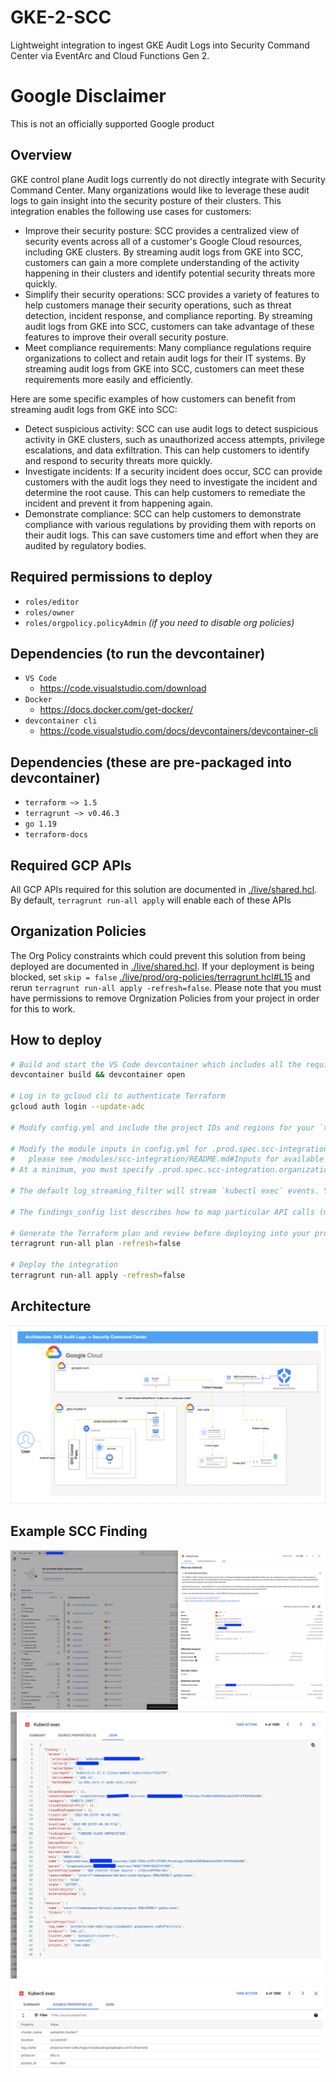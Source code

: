 # GKE-2-SCC
Lightweight integration to ingest GKE Audit Logs into Security Command Center via EventArc and Cloud Functions Gen 2. 
  
# Google Disclaimer
This is not an officially supported Google product

## Overview
GKE control plane Audit logs currently do not directly integrate with Security Command Center. Many organizations would like to leverage these audit logs to gain insight into the security posture of their clusters. This integration enables the following use cases for customers:

* Improve their security posture: SCC provides a centralized view of security events across all of a customer's Google Cloud resources, including GKE clusters. By streaming audit logs from GKE into SCC, customers can gain a more complete understanding of the activity happening in their clusters and identify potential security threats more quickly.
* Simplify their security operations: SCC provides a variety of features to help customers manage their security operations, such as threat detection, incident response, and compliance reporting. By streaming audit logs from GKE into SCC, customers can take advantage of these features to improve their overall security posture.
* Meet compliance requirements: Many compliance regulations require organizations to collect and retain audit logs for their IT systems. By streaming audit logs from GKE into SCC, customers can meet these requirements more easily and efficiently.

Here are some specific examples of how customers can benefit from streaming audit logs from GKE into SCC:

* Detect suspicious activity: SCC can use audit logs to detect suspicious activity in GKE clusters, such as unauthorized access attempts, privilege escalations, and data exfiltration. This can help customers to identify and respond to security threats more quickly.
* Investigate incidents: If a security incident does occur, SCC can provide customers with the audit logs they need to investigate the incident and determine the root cause. This can help customers to remediate the incident and prevent it from happening again.
* Demonstrate compliance: SCC can help customers to demonstrate compliance with various regulations by providing them with reports on their audit logs. This can save customers time and effort when they are audited by regulatory bodies.

## Required permissions to deploy
- `roles/editor`
- `roles/owner` 
- `roles/orgpolicy.policyAdmin` _(if you need to disable org policies)_


## Dependencies (to run the devcontainer)
- `VS Code`
  - https://code.visualstudio.com/download
- `Docker`
  - https://docs.docker.com/get-docker/
- `devcontainer cli`
  - https://code.visualstudio.com/docs/devcontainers/devcontainer-cli


## Dependencies (these are pre-packaged into devcontainer)
- `terraform ~> 1.5`
- `terragrunt ~> v0.46.3`
- `go 1.19`
- `terraform-docs`

## Required GCP APIs
All GCP APIs required for this solution are documented in [./live/shared.hcl](./live/shared.hcl#L15). By default, `terragrunt run-all apply` will enable each of these APIs

## Organization Policies
The Org Policy constraints which could prevent this solution from being deployed are documented in [./live/shared.hcl](./live/shared.hcl). If your deployment is being blocked, set `skip = false` [./live/prod/org-policies/terragrunt.hcl#L15](./live/prod/org-policies/terragrunt.hcl#L15) and rerun `terragrunt run-all apply -refresh=false`. Please note that you must have permissions to remove Orgnization Policies from your project in order for this to work.

## How to deploy
```bash
# Build and start the VS Code devcontainer which includes all the required tooling to depoy
devcontainer build && devcontainer open

# Log in to gcloud cli to authenticate Terraform
gcloud auth login --update-adc

# Modify config.yml and include the project IDs and regions for your `terraformState` (where your TF state will be stored) and `prod` projects (where your resources will be deployed). Note that these can be the same project

# Modify the module inputs in config.yml for .prod.spec.scc-integration
#   please see /modules/scc-integration/README.md#Inputs for available inputs
# At a minimum, you must specify .prod.spec.scc-integration.organization_id which can be retrieved with the following gcloud command: `gcloud projects get-ancestors $YOUR_PROJECT_ID`
  
# The default log_streaming_filter will stream `kubectl exec` events. You can modify this filter to include whatever logs you'd like. To see which GKE control plane logs are available, navigate to https://console.cloud.google.com/logs/query;query=protoPayload.serviceName%3D%22k8s.io%22
  
# The findings_config list describes how to map particular API calls (methods) to the GKE control plane into SCC findings. This allows you to specify how to categorize your findings, as well optionally mark the severity of the finding. The severity field must be one of LOW, MEDIUM, HIGH, CRITICAL, or omitted (null)

# Generate the Terraform plan and review before deploying into your project
terragrunt run-all plan -refresh=false

# Deploy the integration
terragrunt run-all apply -refresh=false
```

## Architecture
![Architecture](assets/gke-2-sccp-log-sink.drawio.png "Architecture")

## Example SCC Finding
![Kubectl Exec Finding](assets/scc-screenshot.png "Kubectl Exec Finding")
![Kubectl Exec Finding 2](assets/scc-screenshot-2.png "Kubectl Exec Finding 2")
![Kubectl Exec Finding](assets/scc-screenshot-3.png "Kubectl Exec Finding 3")
